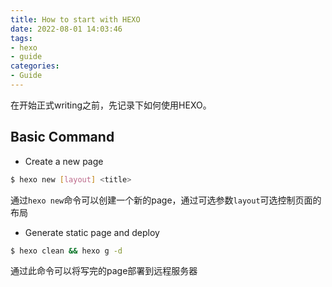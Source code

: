 ```yaml
---
title: How to start with HEXO
date: 2022-08-01 14:03:46
tags: 
- hexo
- guide
categories:
- Guide
---
```


在开始正式writing之前，先记录下如何使用HEXO。

<!-- more -->


## Basic Command
* Create a new page
````bash
$ hexo new [layout] <title>
````
通过`hexo new`命令可以创建一个新的page，通过可选参数`layout`可选控制页面的布局

* Generate static page and deploy
````bash
$ hexo clean && hexo g -d
````
通过此命令可以将写完的page部署到远程服务器
